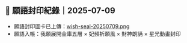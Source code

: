 ## 🧧 願語封印紀錄｜2025-07-09

- 願語封印圖卡已上傳：[wish-seal-20250709.png](./資產/golden-wish/2025-07-09/wish-seal-20250709.png)
- 願語入帳：我願展開金庫五層 × 妃頻祈願風 × 財神朗誦 × 星光動畫封印

